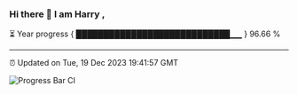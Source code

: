 ### Hi there 👋 I am Harry , 

⏳ Year progress { ████████████████████████████▁▁ } 96.66 %

---

⏰ Updated on Tue, 19 Dec 2023 19:41:57 GMT

![Progress Bar CI](https://github.com/duykhang68/duykhang68/workflows/Progress%20Bar%20CI/badge.svg)

